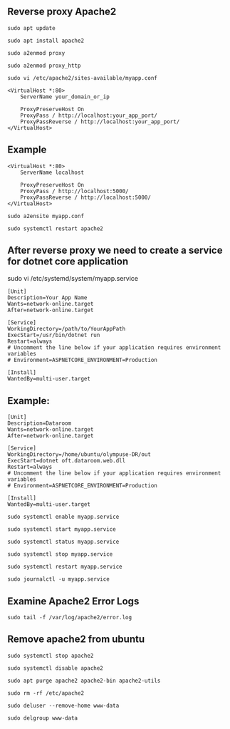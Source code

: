 Reverse proxy Apache2 
---------------------
```
sudo apt update
```

```
sudo apt install apache2
```

```
sudo a2enmod proxy
```

```
sudo a2enmod proxy_http
```

```
sudo vi /etc/apache2/sites-available/myapp.conf
```

```
<VirtualHost *:80>
    ServerName your_domain_or_ip

    ProxyPreserveHost On
    ProxyPass / http://localhost:your_app_port/
    ProxyPassReverse / http://localhost:your_app_port/
</VirtualHost>
```

Example
-------
```
<VirtualHost *:80>
    ServerName localhost

    ProxyPreserveHost On
    ProxyPass / http://localhost:5000/
    ProxyPassReverse / http://localhost:5000/
</VirtualHost>
```

```
sudo a2ensite myapp.conf
```

```
sudo systemctl restart apache2
```

After reverse proxy we need to create a service for dotnet core application
----------------------------------------------------------------------------
sudo vi /etc/systemd/system/myapp.service

```
[Unit]
Description=Your App Name
Wants=network-online.target
After=network-online.target

[Service]
WorkingDirectory=/path/to/YourAppPath
ExecStart=/usr/bin/dotnet run
Restart=always
# Uncomment the line below if your application requires environment variables
# Environment=ASPNETCORE_ENVIRONMENT=Production

[Install]
WantedBy=multi-user.target
```

Example:
--------
```
[Unit]
Description=Dataroom
Wants=network-online.target
After=network-online.target

[Service]
WorkingDirectory=/home/ubuntu/olympuse-DR/out
ExecStart=dotnet oft.dataroom.web.dll
Restart=always
# Uncomment the line below if your application requires environment variables
# Environment=ASPNETCORE_ENVIRONMENT=Production

[Install]
WantedBy=multi-user.target
```

```
sudo systemctl enable myapp.service
```

```
sudo systemctl start myapp.service
```

```
sudo systemctl status myapp.service
```

```
sudo systemctl stop myapp.service
```

```
sudo systemctl restart myapp.service
```

```
sudo journalctl -u myapp.service
```


Examine Apache2 Error Logs
--------------------------
```
sudo tail -f /var/log/apache2/error.log
```

Remove apache2 from ubuntu
----------------------------
```
sudo systemctl stop apache2
```

```
sudo systemctl disable apache2
```

```
sudo apt purge apache2 apache2-bin apache2-utils
```

```
sudo rm -rf /etc/apache2
```

```
sudo deluser --remove-home www-data
```

```
sudo delgroup www-data
```